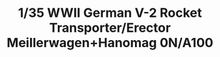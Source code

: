 ---
layout: product
title: "1/35 WWII German V-2 Rocket Transporter/Erector Meillerwagen+Hanomag 0N/A100"
price: "9200" 
desc: "Maketa"
img_path: "/assets/img/TAKO2030.jpg"
brand: "N/A"
available: false
special_offer: false
new: false
soon: false
cat: "010000"
subcat: "010200"
subsubcat: "0N/A"
sifra: "TAKO2030"
popular: true
---